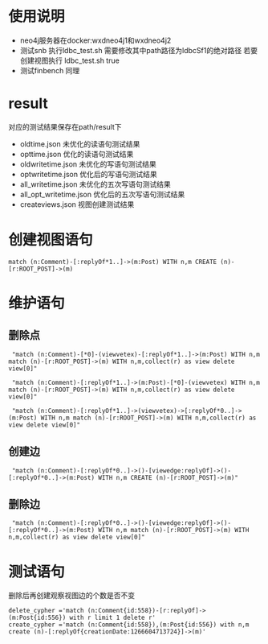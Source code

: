 # 使用说明
- neo4j服务器在docker:wxdneo4j1和wxdneo4j2
- 测试snb 执行ldbc_test.sh 需要修改其中path路径为ldbcSf1的绝对路径 若要创建视图执行 ldbc_test.sh true
- 测试finbench 同理
# result
对应的测试结果保存在path/result下
- oldtime.json 未优化的读语句测试结果
- opttime.json 优化的读语句测试结果
- oldwritetime.json 未优化的写语句测试结果
- optwritetime.json 优化后的写语句测试结果
- all_writetime.json 未优化的五次写语句测试结果
- all_opt_writetime.json 优化后的五次写语句测试结果
- createviews.json 视图创建测试结果
# 创建视图语句
```
match (n:Comment)-[:replyOf*1..]->(m:Post) WITH n,m CREATE (n)-[r:ROOT_POST]->(m)
```
# 维护语句
## 删除点
```
 "match (n:Comment)-[*0]-(viewvetex)-[:replyOf*1..]->(m:Post) WITH n,m match (n)-[r:ROOT_POST]->(m) WITH n,m,collect(r) as view delete view[0]"

 "match (n:Comment)-[:replyOf*1..]->(m:Post)-[*0]-(viewvetex) WITH n,m match (n)-[r:ROOT_POST]->(m) WITH n,m,collect(r) as view delete view[0]"

 "match (n:Comment)-[:replyOf*1..]->(viewvetex)->[:replyOf*0..]->(m:Post) WITH n,m match (n)-[r:ROOT_POST]->(m) WITH n,m,collect(r) as view delete view[0]"
```
## 创建边
```
 "match (n:Comment)-[:replyOf*0..]->()-[viewedge:replyOf]->()-[:replyOf*0..]->(m:Post) WITH n,m CREATE (n)-[r:ROOT_POST]->(m)"
```
## 删除边
```
 "match (n:Comment)-[:replyOf*0..]->()-[viewedge:replyOf]->()-[:replyOf*0..]->(m:Post) WITH n,m match (n)-[r:ROOT_POST]->(m) WITH n,m,collect(r) as view delete view[0]"
```
# 测试语句
删除后再创建观察视图边的个数是否不变
```
delete_cypher ='match (n:Comment{id:558})-[r:replyOf]->(m:Post{id:556}) with r limit 1 delete r'
create_cypher ='match (n:Comment{id:558}),(m:Post{id:556}) with n,m create (n)-[:replyOf{creationDate:1266604713724}]->(m)'
```